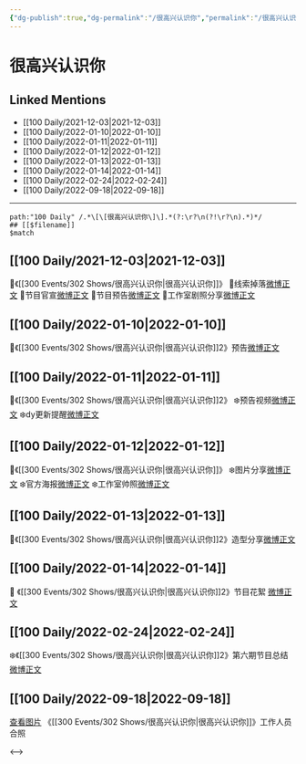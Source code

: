 ```yaml
---
{"dg-publish":true,"dg-permalink":"/很高兴认识你","permalink":"/很高兴认识你/","created":"2022-12-07T17:00:40.000+08:00","updated":"2023-01-04T13:49:04.013+08:00"}
---
```


# 很高兴认识你

## Linked Mentions
- [[100 Daily/2021-12-03\|2021-12-03]]
- [[100 Daily/2022-01-10\|2022-01-10]]
- [[100 Daily/2022-01-11\|2022-01-11]]
- [[100 Daily/2022-01-12\|2022-01-12]]
- [[100 Daily/2022-01-13\|2022-01-13]]
- [[100 Daily/2022-01-14\|2022-01-14]]
- [[100 Daily/2022-02-24\|2022-02-24]]
- [[100 Daily/2022-09-18\|2022-09-18]]


---

```expander
path:"100 Daily" /.*\[\[很高兴认识你\]\].*(?:\r?\n(?!\r?\n).*)*/
## [[$filename]]
$match
```
## [[100 Daily/2021-12-03\|2021-12-03]]
🌟《[[300 Events/302 Shows/很高兴认识你\|很高兴认识你]]》
💫线索掉落[微博正文](https://m.weibo.cn/6466290670/4710265523800393)
💫节目官宣[微博正文](https://m.weibo.cn/6466290670/4710270162701433)
💫节目预告[微博正文](https://m.weibo.cn/6466290670/4710290866832477)
💫工作室剧照分享[微博正文](https://m.weibo.cn/6466290670/4710282070592094)
## [[100 Daily/2022-01-10\|2022-01-10]]
💫《[[300 Events/302 Shows/很高兴认识你\|很高兴认识你]]2》预告[微博正文](https://m.weibo.cn/6466290670/4724050515987345)
## [[100 Daily/2022-01-11\|2022-01-11]]
🌟《[[300 Events/302 Shows/很高兴认识你\|很高兴认识你]]2》
❄️预告视频[微博正文](https://m.weibo.cn/6466290670/4724410780485513)
❄️dy更新提醒[微博正文](https://m.weibo.cn/6466290670/4724453000349083)
## [[100 Daily/2022-01-12\|2022-01-12]]
🌟《[[300 Events/302 Shows/很高兴认识你\|很高兴认识你]]》
❄️图片分享[微博正文](https://m.weibo.cn/6466290670/4724914760974881)
❄️官方海报[微博正文](https://m.weibo.cn/6466290670/4724793318574340)
❄️工作室帅照[微博正文](https://m.weibo.cn/6466290670/4724908394025567)
## [[100 Daily/2022-01-13\|2022-01-13]]
🌟《[[300 Events/302 Shows/很高兴认识你\|很高兴认识你]]2》造型分享[微博正文](https://m.weibo.cn/6466290670/4725179311194144)
## [[100 Daily/2022-01-14\|2022-01-14]]
💫 《[[300 Events/302 Shows/很高兴认识你\|很高兴认识你]]2》节目花絮 [微博正文](https://m.weibo.cn/6466290670/4725506136606318)
## [[100 Daily/2022-02-24\|2022-02-24]]
❄️《[[300 Events/302 Shows/很高兴认识你\|很高兴认识你]]2》第六期节目总结 [微博正文](https://m.weibo.cn/6466290670/4740363468933634)
## [[100 Daily/2022-09-18\|2022-09-18]]
[查看图片](https://wx2.sinaimg.cn/large/0088n2Pggy1h6b6jzm51ej30qk1b8jxv.jpg) 《[[300 Events/302 Shows/很高兴认识你\|很高兴认识你]]》工作人员合照

<-->